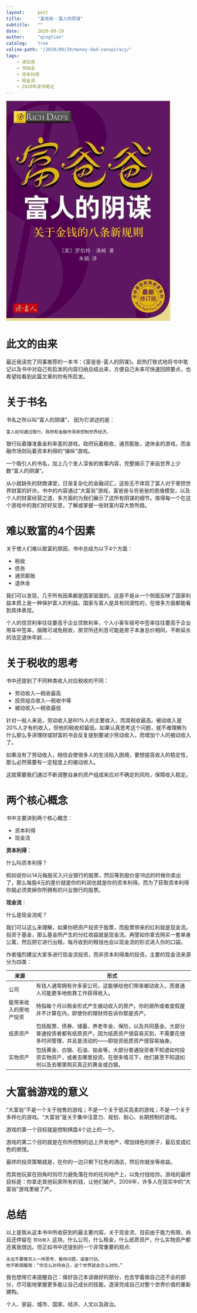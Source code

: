 ```yaml
---
layout:     post
title:      "富爸爸--富人的阴谋"
subtitle:   ""
date:       2020-09-29
author:     "qingtian"
catalog:    true
valine-path: '/2020/09/29/money-dad-conspiracy/'
tags:
    - 读后感
    - 书阅会
    - 资本利得
    - 现金流
    - 2020年读书笔记
---
```


![富爸爸-富人的阴谋](/img/20200929/book.jpg)

# 此文的由来

最近我读完了同事推荐的一本书：《富爸爸-富人的阴谋》。趁热打铁式地将书中笔记以及书中对自己有启发的内容归纳总结出来，方便自己未来可快速回顾要点，也希望给看到此篇文章的你有所启发。

# 关于书名

书名之所以叫“富人的阴谋”， 因为它讲述的是：

```
富人如何通过银行、政府和金融市场来控制世界经济。
```

银行玩着赚准备金利率差的游戏，政府玩着税收，通货膨胀，退休金的游戏，而金融市场则玩着资本利得的“操纵"游戏。

一个吸引人的书名，加上几个发人深省的故事内容，完整揭示了来自世界上少数“富人的阴谋”。

从小就缺失的财商课堂，日渐复杂化的金融词汇，这些无不体现了富人对于掌控世界财富的奸诈。书中的内容通过“大富翁”游戏，富爸爸与穷爸爸的思维模型，以及个人的财富经营之道，多方面的为我们展示了这所有阴谋的细节。值得每一个在这个游戏中的我们好好反思，了解或掌握一些财富内容大势所趋。

# 难以致富的4个因素

关于使人们难以致富的原因，书中总结为以下4个方面：

* 税收
* 债务
* 通货膨胀
* 退休金

我们可以发现，几乎所有因素都是国家层面的。这是不是从一个侧面反映了国家利益本质上是一种保护富人的利益。国家与富人是具有同源性的，在很多方面都能看到具体表现。

个人的信贷利率往往要高于企业贷款利率，个人小客车摇号中签率往往要高于企业用车中签率，捐赠可减免税收，房贷所还利息可能是房子本身总价相同，不断延长的法定退休年龄......

# 关于税收的思考

书中还提到了不同种类收入对应税收的不同：

* 劳动收入—税收最高
* 投资组合收入—税收中等
* 被动收入—税收最低

针对一般人来说，劳动收入是80%人的主要收入，而其税收最高。被动收入是20%人才有的收入，但他的税收却最低。如果认真思考这个问题，就不难理解为什么那么多讲理财或财富的书会反复提到要减少劳动收入，而增加个人的被动收入了。

如果没有了劳动收入，相信会使很多人的生活陷入困境，要想提高收入的稳定性，那么必然需要有一定程度上的被动收入。

这就需要我们通过不断调整自身的资产组成来应对不确定的风险，保障收入稳定。

# 两个核心概念

书中主要讲到两个核心概念：

* 资本利得
* 现金流

**资本利得**：

什么叫资本利得？

假如说你以14元每股买入兴业银行的股票，然后等到股价是18远的时候你卖出了，那么每股4元的差价就是你的利润也就是你的资本利得。而为了获取资本利得你就必须卖掉你所拥有的兴业银行的股票。

**现金流**：

什么是现金流呢？

我们可以这么来理解，如果你把资产投资于股票，而股票带来的红利就是现金流。投资于基金，那么基金所产生的分红收益就是现金流。再譬如你拿去购买一套单身公寓，然后把它进行出租，每月收到的租钱也会以现金流的形式进入你的口袋。

作者强烈建议大家多进行现金流投资，而非资本利得类的投资。主要的现金流来源分为四类：

| 来源 | 形式 | 
| ---- | ---- | 
|公司 | 有钱人通常拥有许多家公司，这能够给他们带来被动收入，而普通人可能更多地依靠工作获得收入。 |
| 能带来收入的房地产投资| 特指每个月以租金形式产生被动收入的房产。你的居所或者度假屋并不计算在内，即使你的理财师告诉你那是资产。|
| 纸质资产 | 包括股票、债券、储蓄、养老年金、保险，以及共同基金。大部分普通投资者都有纸质资产。因为纸质资产很容易买到，不需要花很多时间管理，并且是流动的——即投资纸质资产很容易抽身。|
| 实物资产 | 包括黄金、白银、石油、铂金等。大部分普通投资者不知道如何投资实物资产，或者去哪里投资。在很多情况下，他们甚至不知道如何以及去哪里购买真正的黄金或白银。|


# 大富翁游戏的意义

“大富翁”不是一个关于抛售的游戏；不是一个关于低买高卖的游戏；不是一个关于多样化的游戏。“大富翁”是关于集中注意力、规划、耐心、长期控制的游戏。

游戏的第一个目标就是控制棋盘4个边上的一个。

游戏的第二个目的就是在你所控制的边上开发地产，增加绿色的房子，最后变成红色的旅馆。

最终的投资策略就是，在你的一边只剩下红色的酒店，然后你就坐等收益。

而其他玩家在拐角时则尽力避免落在你的任何地产上，以免付钱给你。游戏的最终目标是：你拿走其他玩家所有的钱，让他们破产。2009年，许多人在现实中的“大富翁”游戏里破了产。


# 总结

以上是我从这本书中所收获到的最主要内容。关于现金流，目前由于能力有限，尚且还停留在 ```劳动收入``` 这块。什么公司，什么租金，什么纸质资产，什么实物资产都还离我很远。但正如书中还提到的一个非常重要的观点:

```
永远不要像穷人一样思考、看待问题，或者行动。
他不断提醒我：“你怎么对待自己，这个世界就会怎么对你。”
```

我也想用它来提醒自己：做好自己本该做好的部分，也去学着做自己还不会的部分，尽可能地掌握更多能让自己成长的技能，逐渐完成自己对整个世界价值的重新建构。

个人、家庭、城市、国家、经济、人文以及政治。


